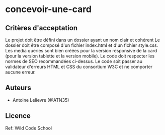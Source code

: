 # concevoir-une-card

## Critères d'acceptation
Le projet doit être défini dans un dossier ayant un nom clair et cohérent
Le dossier doit être composé d'un fichier index.html et d'un fichier style.css.
Les media queries sont bien créées pour la version responsive de la card (pour la version tablette et la version mobile).
Le code doit respecter les normes de SEO recommandées ci-dessus.
Le code soit passer au validateur d'erreurs HTML et CSS du consortium W3C et ne comporter aucune erreur.

## Auteurs
- Antoine Lelievre (@ATN35)

## Licence
Ref: Wild Code School
